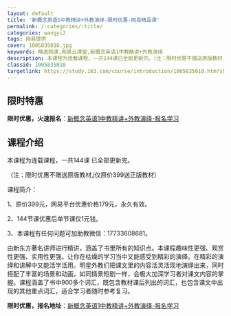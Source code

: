 ```yaml
---
layout: default
title: '新概念英语1中教精讲+外教演绎-限时优惠-网易精品课'
permalink: /:categories/:title/
categories: wangyi2
tags: 网易提供
cover: 1005835010.jpg
keywords: 精选网课,网易云课堂,新概念英语1中教精讲+外教演绎
description: 本课程为连载课程，一共144课已全部更新完。（注：限时优惠不赠送原版教材,j仅原价399送正版教材）课程简介：1、原价3
classid: 1005835010
targetlink: https://study.163.com/course/introduction/1005835010.htm?share=1&shareId=1025206652&utm_campaign=share&utm_medium=iphoneShare&utm_source=&utm_u=1025206652
---
```


## 限时特惠

**限时优惠，火速报名**：[新概念英语1中教精讲+外教演绎-报名学习](https://study.163.com/course/introduction/1005835010.htm?share=1&shareId=1025206652&utm_campaign=share&utm_medium=iphoneShare&utm_source=&utm_u=1025206652)

## 课程介绍

本课程为连载课程，一共144课 已全部更新完。

（注：限时优惠不赠送原版教材,j仅原价399送正版教材）

课程简介：

1、原价399元，网易平台优惠价格179元，永久有效。

2、144节课优惠后单节课仅1元钱。

3、本课程有任何问题可加助教微信：17733608681。

由新东方著名讲师进行精讲，涵盖了书里所有的知识点。本课程趣味性更强、观赏性更强、实用性更强。让你在枯燥的学习当中又能感受到精彩的演绎。在精彩的演绎和讲解中又能活学活用。明星外教们把课文里的内容活灵活现地演绎出来，同时搭配了丰富的场景和动画，如同情景短剧一样，会极大加深学习者对课文内容的掌握。课程涵盖了书中900多个词汇，既包含教材课后列出的词汇，也包含课文中出现的其他重点词汇，适合学习者随时参考复习。

**限时优惠，报名地址**：[新概念英语1中教精讲+外教演绎-报名学习](https://study.163.com/course/introduction/1005835010.htm?share=1&shareId=1025206652&utm_campaign=share&utm_medium=iphoneShare&utm_source=&utm_u=1025206652)

